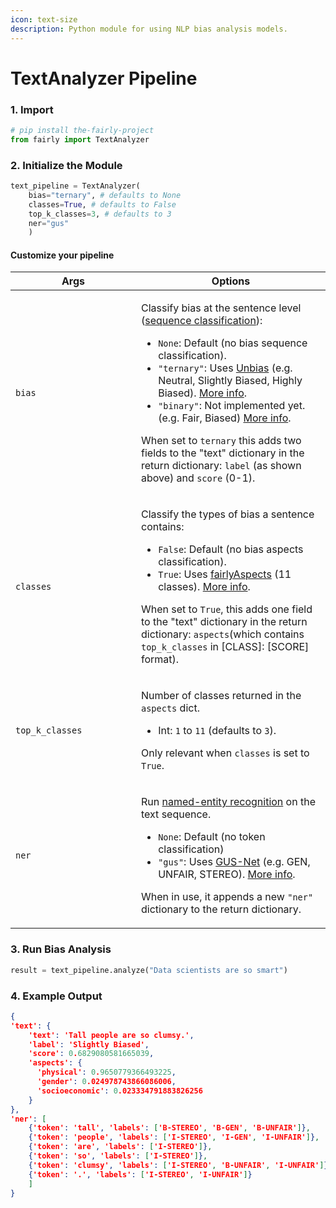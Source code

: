 ```yaml
---
icon: text-size
description: Python module for using NLP bias analysis models.
---
```


# TextAnalyzer Pipeline

### 1. Import&#x20;

```python
# pip install the-fairly-project
from fairly import TextAnalyzer
```

### 2. Initialize the Module

```python
text_pipeline = TextAnalyzer(
    bias="ternary", # defaults to None
    classes=True, # defaults to False
    top_k_classes=3, # defaults to 3
    ner="gus" 
    )
```

#### Customize your pipeline

<table data-full-width="false"><thead><tr><th width="185">Args</th><th>Options</th></tr></thead><tbody><tr><td><code>bias</code></td><td><p>Classify bias at the sentence level (<a href="../../research/sequence-classification/">sequence classification</a>):</p><ul><li><code>None</code>: Default (no bias sequence classification).</li><li><code>"ternary"</code>: Uses <a href="https://huggingface.co/newsmediabias/UnBIAS-classifier">Unbias</a> (e.g. Neutral, Slightly Biased, Highly Biased). <a href="../../research/sequence-classification/multi-class.md">More info</a>.</li><li><code>"binary"</code>: Not implemented yet. (e.g. Fair, Biased) <a href="../../research/sequence-classification/binary.md">More info</a>.</li></ul><p>When set to <code>ternary</code> this adds two fields to the "text" dictionary in the return dictionary: <code>label</code> (as shown above) and <code>score</code> (0-1).</p></td></tr><tr><td><code>classes</code></td><td><p>Classify the types of bias a sentence contains:</p><ul><li><code>False</code>: Default (no bias aspects classification).</li><li><code>True</code>: Uses <a href="https://huggingface.co/maximuspowers/bias-type-classifier">fairlyAspects</a> (11 classes). <a href="../../research/sequence-classification/multi-class.md">More info</a>.</li></ul><p>When set to <code>True</code>, this adds one field to the "text" dictionary in the return dictionary: <code>aspects</code>(which contains <code>top_k_classes</code> in [CLASS]: [SCORE] format).</p></td></tr><tr><td><code>top_k_classes</code></td><td><p>Number of classes returned in the <code>aspects</code> dict.</p><ul><li>Int: <code>1</code> to <code>11</code> (defaults to <code>3</code>).</li></ul><p>Only relevant when <code>classes</code> is set to <code>True</code>.</p></td></tr><tr><td><code>ner</code></td><td><p>Run <a href="../../research/ner/token-classification.md">named-entity recognition</a> on the text sequence.</p><ul><li><code>None</code>: Default (no token classification)</li><li><code>"gus"</code>: Uses <a href="https://huggingface.co/ethical-spectacle/social-bias-ner">GUS-Net</a> (e.g. GEN, UNFAIR, STEREO). <a href="../../research/ner/token-classification.md">More in</a><a href="../../research/ner/token-classification.md">fo</a>.</li></ul><p>When in use, it appends a new <code>"ner"</code> dictionary to the return dictionary.</p></td></tr></tbody></table>

### 3. Run Bias Analysis

```python
result = text_pipeline.analyze("Data scientists are so smart")
```

### 4. Example Output

```json
{
'text': {
    'text': 'Tall people are so clumsy.', 
    'label': 'Slightly Biased', 
    'score': 0.6829080581665039, 
    'aspects': {
      'physical': 0.9650779366493225, 
      'gender': 0.024978743866086006, 
      'socioeconomic': 0.023334791883826256
    }
}, 
'ner': [
    {'token': 'tall', 'labels': ['B-STEREO', 'B-GEN', 'B-UNFAIR']}, 
    {'token': 'people', 'labels': ['I-STEREO', 'I-GEN', 'I-UNFAIR']}, 
    {'token': 'are', 'labels': ['I-STEREO']}, 
    {'token': 'so', 'labels': ['I-STEREO']}, 
    {'token': 'clumsy', 'labels': ['I-STEREO', 'B-UNFAIR', 'I-UNFAIR']},
    {'token': '.', 'labels': ['I-STEREO', 'I-UNFAIR']}
    ]
}
```
